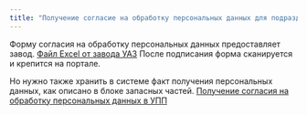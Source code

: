 ```yaml
---
title: "Получение согласие на обработку персональных данных для подразделения автосалон в УПП"
---
```


Форму согласия на обработку персональных данных предоставляет завод. [Файл Excel от завода УАЗ](_attach/Новое%20СОПД.xlsx) После подписания форма сканируется и крепится на портале.

Но нужно также хранить в системе факт получения персональных данных, как описано в блоке запасных частей. [Получение согласия на обработку персональных данных в УПП](Получение%20согласия%20на%20обработку%20персональных%20данных%20в%20УПП.md)

